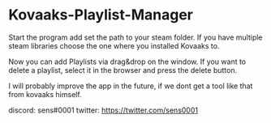 # Kovaaks-Playlist-Manager
Start the program add set the path to your steam folder.
If you have multiple steam libraries choose the one where you installed Kovaaks to.


Now you can add Playlists via drag&drop on the window. If you want to delete a playlist, select it in the browser and press the delete button.

I will probably improve the app in the future, if we dont get a tool like that from kovaaks himself.

discord: sens#0001
twitter: https://twitter.com/sens0001
